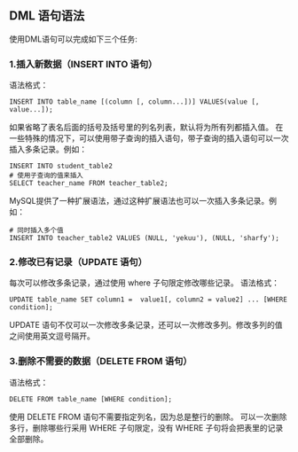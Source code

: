 ## DML 语句语法
使用DML语句可以完成如下三个任务:
### 1.插入新数据（INSERT INTO 语句）
语法格式：
```
INSERT INTO table_name [(column [, column...])] VALUES(value [, value...]);
```
如果省略了表名后面的括号及括号里的列名列表，默认将为所有列都插入值。
在一些特殊的情况下，可以使用带子查询的插入语句，带子查询的插入语句可以一次插入多条记录。例如：
```
INSERT INTO student_table2 
# 使用子查询的值来插入
SELECT teacher_name FROM teacher_table2;
```
MySQL提供了一种扩展语法，通过这种扩展语法也可以一次插入多条记录。例如：
```
# 同时插入多个值
INSERT INTO teacher_table2 VALUES (NULL, 'yekuu'), (NULL, 'sharfy');
```
### 2.修改已有记录（UPDATE 语句）
每次可以修改多条记录，通过使用 where 子句限定修改哪些记录。
语法格式：
```
UPDATE table_name SET column1 =  value1[, column2 = value2] ... [WHERE condition];
```
UPDATE 语句不仅可以一次修改多条记录，还可以一次修改多列。修改多列的值之间使用英文逗号隔开。
### 3.删除不需要的数据（DELETE FROM 语句）
语法格式：
```
DELETE FROM table_name [WHERE condition];
```
使用 DELETE FROM 语句不需要指定列名，因为总是整行的删除。
可以一次删除多行，删除哪些行采用 WHERE 子句限定，没有 WHERE 子句将会把表里的记录全部删除。